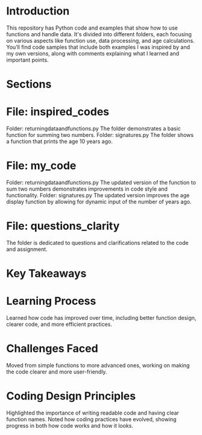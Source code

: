 # Introduction
This repository has Python code and examples that show how to use functions and handle data. It's divided into different folders, each focusing on various aspects like function use, data processing, and age calculations. You’ll find code samples that include both examples I was inspired by and my own versions, along with comments explaining what I learned and important points.
# Sections
# File: inspired_codes
Folder: returningdataandfunctions.py
The folder demonstrates a basic function for summing two numbers.
Folder: signatures.py
The folder shows a function that prints the age 10 years ago.
# File: my_code
Folder: returningdataandfunctions.py
The updated version of the function to sum two numbers demonstrates improvements in code style and functionality.
Folder: signatures.py
The updated version improves the age display function by allowing for dynamic input of the number of years ago.
# File: questions_clarity
The folder is dedicated to questions and clarifications related to the code and assignment.
# Key Takeaways
# Learning Process
Learned how code has improved over time, including better function design, clearer code, and more efficient practices.
# Challenges Faced
Moved from simple functions to more advanced ones, working on making the code clearer and more user-friendly.
# Coding Design Principles
Highlighted the importance of writing readable code and having clear function names.
Noted how coding practices have evolved, showing progress in both how code works and how it looks.
